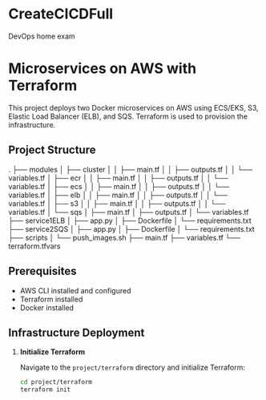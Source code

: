 # CreateCICDFull
DevOps home exam

# Microservices on AWS with Terraform

This project deploys two Docker microservices on AWS using ECS/EKS, S3, Elastic Load Balancer (ELB), and SQS. Terraform is used to provision the infrastructure.

## Project Structure
.
├── modules
│ ├── cluster
│ │ ├── main.tf
│ │ ├── outputs.tf
│ │ └── variables.tf
│ ├── ecr
│ │ ├── main.tf
│ │ ├── outputs.tf
│ │ └── variables.tf
│ ├── ecs
│ │ ├── main.tf
│ │ ├── outputs.tf
│ │ └── variables.tf
│ ├── elb
│ │ ├── main.tf
│ │ ├── outputs.tf
│ │ └── variables.tf
│ ├── s3
│ │ ├── main.tf
│ │ ├── outputs.tf
│ │ └── variables.tf
│ └── sqs
│ ├── main.tf
│ ├── outputs.tf
│ └── variables.tf
├── service1ELB
│ ├── app.py
│ ├── Dockerfile
│ └── requirements.txt
├── service2SQS
│ ├── app.py
│ ├── Dockerfile
│ └── requirements.txt
├── scripts
│ └── push_images.sh
├── main.tf
├── variables.tf
└── terraform.tfvars



## Prerequisites

- AWS CLI installed and configured
- Terraform installed
- Docker installed

## Infrastructure Deployment

1. **Initialize Terraform**

   Navigate to the `project/terraform` directory and initialize Terraform:

   ```bash
   cd project/terraform
   terraform init
